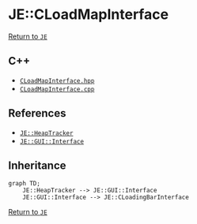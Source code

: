 # JE::CLoadMapInterface

[Return to `JE`](/docs/je.md)

## C++

- [`CLoadMapInterface.hpp`](/src/je/CLoadMapInterface.hpp)
- [`CLoadMapInterface.cpp`](/src/je/CLoadMapInterface.cpp)

## References

- [`JE::HeapTracker`](/docs/je/HeapTracker.md)
- [`JE::GUI::Interface`](/docs/je/GUI/Interface.md)

## Inheritance

```mermaid
graph TD;
    JE::HeapTracker --> JE::GUI::Interface
    JE::GUI::Interface --> JE::CLoadingBarInterface
```

[Return to `JE`](/docs/je.md)